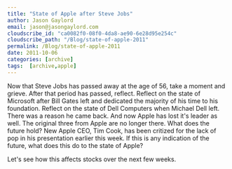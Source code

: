 ```yaml
---
title: "State of Apple after Steve Jobs"
author: Jason Gaylord
email: jason@jasongaylord.com
cloudscribe_id: "ca0082f0-08f0-4da8-ae90-6e28d95e254c"
cloudscribe_path: "/Blog/state-of-apple-2011"
permalink: /Blog/state-of-apple-2011
date: 2011-10-06
categories: [archive]
tags:  [archive,apple]
---
```


Now that Steve Jobs has passed away at the age of 56, take a moment and grieve. After that period has passed, reflect. Reflect on the state of Microsoft after Bill Gates left and dedicated the majority of his time to his foundation. Reflect on the state of Dell Computers when Michael Dell left. There was a reason he came back. And now Apple has lost it's leader as well. The original three from Apple are no longer there. What does the future hold? New Apple CEO, Tim Cook, has been critized for the lack of pop in his presentation earlier this week. If this is any indication of the future, what does this do to the state of Apple?

Let's see how this affects stocks over the next few weeks.